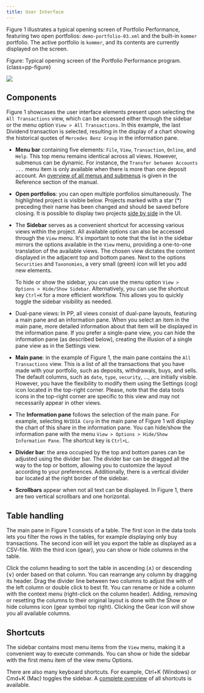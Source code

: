 ```yaml
---
title: User Interface
---
```

Figure 1 illustrates a typical opening screen of Portfolio Performance, featuring two open portfolios: `demo-portfolio-03.xml` and the built-in `kommer` portfolio. The active portfolio is `kommer`, and its contents are currently displayed on the screen.

Figure: Typical opening screen of the Portfolio Performance program. {class=pp-figure}

![](images/components-UI.svg)

## Components

Figure 1 showcases the user interface elements present upon selecting the `All Transactions` view, which can be accessed either through the sidebar or the menu option `View > All Transactions`. In this example, the last Dividend transaction is selected, resulting in the display of a chart showing the historical quotes of `Mercedes Benz Group` in the information pane.

- **Menu bar** containing five elements: `File`, `View`, `Transaction`, `Online`, and `Help`. This top menu remains identical across all views. However, submenus can be dynamic. For instance, the `Transfer between Accounts ...` menu item is only available when there is more than one deposit account. An [overview of all menus and submenus](../reference/index.md) is given in the Reference section of the manual.
- **Open portfolios**: you can open multiple portfolios simultaneously. The highlighted project is visible below. Projects marked with a star (*) preceding their name has been changed and should be saved before closing. It is possible to display two projects [side by side](../how-to/copy-securities.md) in the UI.
-  The **Sidebar** serves as a convenient shortcut for accessing various views within the project. All available options can also be accessed through the `View` menu. It's important to note that the list in the sidebar mirrors the options available in the `View` menu, providing a one-to-one translation of the available views. The chosen view dictates the content displayed in the adjacent top and bottom panes. Next to the options `Securities` and `Taxonomies`, a very small (green) icon will let you add new elements.

    To hide or show the sidebar, you can use the menu option `View > Options > Hide/Show Sidebar`. Alternatively, you can use the shortcut key `Ctrl+K` for a more efficient workflow. This allows you to quickly toggle the sidebar visibility as needed.

- Dual-pane views: In PP, all views consist of dual-pane layouts, featuring a main pane and an information pane. When you select an item in the main pane, more detailed information about that item will be displayed in the information pane. If you prefer a single-pane view, you can hide the information pane (as described below), creating the illusion of a single pane view as in the Settings view. 
- **Main pane**: in the example of Figure 1, the main pane contains the `All Transactions` view. This is a list of all the transactions that you have made with your portfolio, such as deposits, withdrawals, buys, and sells. The default columns, such as `date`, `type`, `security`, ..., are initially visible. However, you have the flexibility to modify them using the Settings (cog) icon located in the top-right corner. Please, note that the data tools icons in the top-right corner are specific to this view and may not necessarily appear in other views.
- The **Information pane** follows the selection of the main pane. For example, selecting `NVIDIA Corp` in the main pane of Figure 1 will display the chart of this share in the information pane. You can hide/show the information pane with the menu `View > Options > Hide/Show Information Pane`. The shortcut key is `Ctrl+L`.
- **Divider bar**: the area occupied by the top and bottom panes can be adjusted using the divider bar. The divider bar can be dragged all the way to the top or bottom, allowing you to customize the layout according to your preferences. Additionally, there is a vertical divider bar located at the right border of the sidebar.
- **Scrollbars** appear when not all text can be displayed. In Figure 1, there are two vertical scrollbars and one horizontal.

## Table handling

The main pane in Figure 1 consists of a table. The first icon in the data tools lets you filter the rows in the tables, for example displaying only buy transactions. The second icon will let you export the table as displayed as a CSV-file. With the third icon (gear), you can show or hide columns in the table. 

Click the column heading to sort the table in ascending (&and;) or descending (&or;) order based on that column. You can rearrange any column by dragging its header. Drag the divider line between two columns to adjust the with of the left column or double click to best fit. You can rename or hide a column with the context menu (right-click on the column header). Adding, removing or resetting the columns to their original layout is done with the Show or hide columns icon (gear symbol top right). Clicking the Gear icon will show you all available columns.

## Shortcuts

The sidebar contains most menu items from the `View` menu, making it a convenient way to execute commands. You can show or hide the sidebar with the first menu item of the view menu Options.

There are also many keyboard shortcuts. For example, Ctrl+K (Windows) or Cmd+K (Mac) toggles the sidebar. A [complete overview](shortcuts.md) of all shortcuts is available.